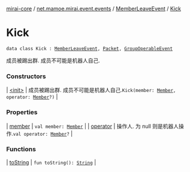 [mirai-core](../../../index.md) / [net.mamoe.mirai.event.events](../../index.md) / [MemberLeaveEvent](../index.md) / [Kick](./index.md)

# Kick

`data class Kick : `[`MemberLeaveEvent`](../index.md)`, `[`Packet`](../../../net.mamoe.mirai.qqandroid.network/-packet/index.md)`, `[`GroupOperableEvent`](../../-group-operable-event/index.md)

成员被踢出群. 成员不可能是机器人自己.

### Constructors

| [&lt;init&gt;](-init-.md) | 成员被踢出群. 成员不可能是机器人自己.`Kick(member: `[`Member`](../../../net.mamoe.mirai.contact/-member/index.md)`, operator: `[`Member`](../../../net.mamoe.mirai.contact/-member/index.md)`?)` |

### Properties

| [member](member.md) | `val member: `[`Member`](../../../net.mamoe.mirai.contact/-member/index.md) |
| [operator](operator.md) | 操作人. 为 null 则是机器人操作.`val operator: `[`Member`](../../../net.mamoe.mirai.contact/-member/index.md)`?` |

### Functions

| [toString](to-string.md) | `fun toString(): `[`String`](https://kotlinlang.org/api/latest/jvm/stdlib/kotlin/-string/index.html) |

